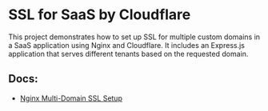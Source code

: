 # SSL for SaaS by Cloudflare

This project demonstrates how to set up SSL for multiple custom domains in a SaaS application using Nginx and Cloudflare. It includes an Express.js application that serves different tenants based on the requested domain.

## Docs:

- [Nginx Multi-Domain SSL Setup](https://medium.com/@nurulislamrimon/unlock-hassle-free-saas-ssl-cloudflare-docker-nginx-made-simple-859d3fd8e9a8)
